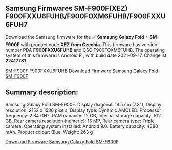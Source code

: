 <h2>Samsung Firmwares SM-F900F(XEZ) F900FXXU6FUHB/F900FOXM6FUHB/F900FXXU6FUH7</h2>
Download the Samsung firmware for the ✅ <strong>Samsung Galaxy Fold </strong> ⭐ <strong>SM-F900F</strong> with product code <strong>XEZ</strong> <strong> from Czechia</strong>. This firmware has version number PDA <strong>F900FXXU6FUHB</strong> and CSC F900FOXM6FUHB. The operating system of this firmware is Android R , with build date 2021-09-17. Changelist <strong>22417781</strong>.


[SM-F900F](https://samfirm.shop/samsung/model/SM-F900F)
[F900FXXU6FUHB](https://samfirm.shop/samsung/pda/F900FXXU6FUHB)
[Download Firmware Samsung Galaxy Fold SM-F900F](https://samfirm.shop/samsung/firmware/457130)
<h2>Summary description:</h2>
<p>Samsung Galaxy Fold SM-F900F. Display diagonal: 18.5 cm (7.3"), Display resolution: 2152 x 1536 pixels, Display type: Dynamic AMOLED. Processor frequency: 2.84 GHz. RAM capacity: 12 GB, Internal storage capacity: 512 GB. Rear camera resolution (numeric): 16 MP, Rear camera type: Triple camera. Operating system installed: Android 9.0. Battery capacity: 4380 mAh. Product colour: Blue. Weight: 263 g</p>


[Download Firmware Samsung Galaxy Fold SM-F900F](https://samfirm.shop/samsung/firmware/457130)
